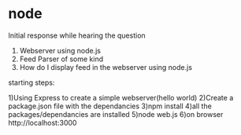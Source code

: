 node
====
Initial response while hearing the question
1) Webserver using node.js
2) Feed Parser of some kind
3) How do I display feed in the webserver using node.js

starting steps:

1)Using Express to create a simple webserver(hello world)
2)Create a package.json file with the dependancies
3)npm install 
4)all the packages/dependancies are installed
5)node web.js
6)on browser http://localhost:3000
